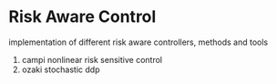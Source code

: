 # Risk Aware Control

implementation of different risk aware controllers, methods and tools

1. campi nonlinear risk sensitive control
2. ozaki stochastic ddp 
